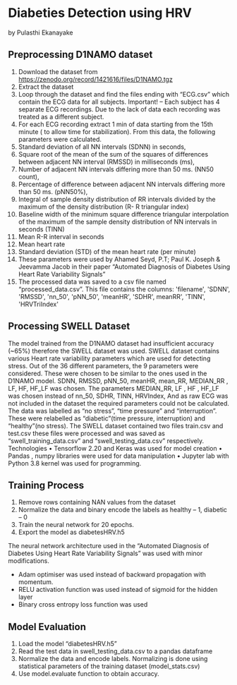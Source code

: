 # Diabeties Detection using HRV

by Pulasthi Ekanayake

## Preprocessing D1NAMO dataset

1. Download the dataset from https://zenodo.org/record/1421616/files/D1NAMO.tgz
2. Extract the dataset
3. Loop through the dataset and find the files ending with “ECG.csv” which contain the ECG data for all subjects. Important! – Each subject has 4 separate ECG recordings. Due to the lack of data each recording was treated as a different subject.
4. For each ECG recording extract 1 min of data starting from the 15th minute ( to allow time for stabilization). From this data, the following parameters were calculated.
5. Standard deviation of all NN intervals (SDNN) in seconds,
6. Square root of the mean of the sum of the squares of differences between adjacent NN interval (RMSSD) in milliseconds (ms),
7. Number of adjacent NN intervals differing more than 50 ms. (NN50 count),
8. Percentage of difference between adjacent NN intervals differing more than 50 ms. (pNN50%),
9. Integral of sample density distribution of RR intervals divided by the maximum of the density distribution (R- R triangular index)
10. Baseline width of the minimum square difference triangular interpolation of the maximum of the sample density distribution of NN intervals in seconds (TINN)
11. Mean R-R interval in seconds
12. Mean heart rate
13. Standard deviation (STD) of the mean heart rate (per minute)
14. These parameters were used by Ahamed Seyd, P.T; Paul K. Joseph & Jeevamma Jacob in their paper “Automated Diagnosis of Diabetes Using Heart Rate Variability Signals”
15. The processed data was saved to a csv file named “processed_data.csv”. This file contains the columns: 'filename', 'SDNN', 'RMSSD', 'nn_50', 'pNN_50', 'meanHR', 'SDHR', meanRR', 'TINN', 'HRVTriIndex'

## Processing SWELL Dataset

The model trained from the D1NAMO dataset had insufficient accuracy (~65%) therefore the SWELL dataset was used. SWELL dataset contains various Heart rate variability parameters which are used for detecting stress.
Out of the 36 different parameters, the 9 parameters were considered. These were chosen to be similar to the ones used in the D1NAMO model. SDNN, RMSSD, pNN_50, meanHR, mean_RR, MEDIAN_RR , LF, HF, HF_LF was chosen. The parameters MEDIAN_RR, LF , HF , HF_LF was chosen instead of nn_50, SDHR, TINN, HRVIndex, And as raw ECG was not included in the dataset the required parameters could not be calculated.
The data was labelled as “no stress”, “time pressure” and “interruption”. These were relabelled as “diabetic”(time pressure, interruption) and “healthy”(no stress). The SWELL dataset contained two files train.csv and test.csv these files were processed and was saved as “swell_training_data.csv” and “swell_testing_data.csv” respectively.
Technologies
• Tensorflow 2.20 and Keras was used for model creation
• Pandas , numpy libraries were used for data manipulation
• Jupyter lab with Python 3.8 kernel was used for programming.

## Training Process

1. Remove rows containing NAN values from the dataset
2. Normalize the data and binary encode the labels as healthy – 1, diabetic – 0
3. Train the neural network for 20 epochs.
4. Export the model as diabetesHRV.h5

The neural network architecture used in the “Automated Diagnosis of Diabetes Using Heart Rate Variability Signals” was used with minor modifications.

- Adam optimiser was used instead of backward propagation with momentum.
- RELU activation function was used instead of sigmoid for the hidden layer
- Binary cross entropy loss function was used

## Model Evaluation

1. Load the model “diabetesHRV.h5”
2. Read the test data in swell_testing_data.csv to a pandas dataframe
3. Normalize the data and encode labels. Normalizing is done using statistical parameters of the training dataset (model_stats.csv)
4. Use model.evaluate function to obtain accuracy.
